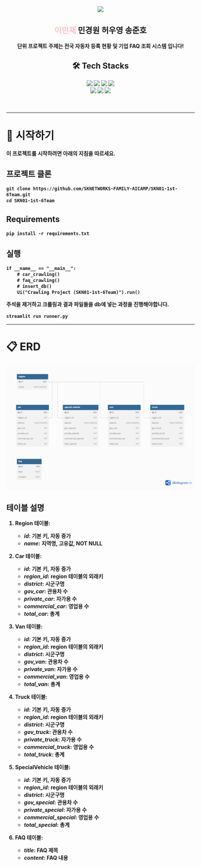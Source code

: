 <div align="center">
    <img src="https://capsule-render.vercel.app/api?type=waving&color=ff69b4&height=240&text=SKN01-1st-6Team&animation=&fontColor=ffffff&fontSize=90" />
</div>
<div align="center">
    <h2><span style="color:pink;">이민재</span> 민경원 허우영 송준호</h2>
    <div><strong>단위 프로젝트 주제는 전국 자동차 등록 현황 및 기업 FAQ 조회 시스템 입니다!<br></div></strog>
</div>
<div align="center">
    <h2>🛠️ Tech Stacks</h2>
    <div>
        <img src="https://img.shields.io/badge/python-3776AB?style=flat&logo=python&logoColor=white"/>
        <img src="https://img.shields.io/badge/MySQL-4479A1?style=flat&logo=MySQL&logoColor=white"/>
        <img src="https://img.shields.io/badge/Discord-5865F2?style=flat&logo=Discord&logoColor=white">
        <img src="https://img.shields.io/badge/Github-181717?style=flat&logo=Github&logoColor=white">
        <br/>
        <img src="https://img.shields.io/badge/VisualStudioCode-007ACC?style=flat&logo=VisualStudioCode&logoColor=white"/>
        <img src="https://img.shields.io/badge/Selenium-43B02A?style=flat&logo=Selenium&logoColor=white"/>
        <img src="https://img.shields.io/badge/Streamlit-FF4B4B?style=flat&logo=Streamlit&logoColor=white"/>
    </div>
</div>
<br><br>

---

# 👋 시작하기 

이 프로젝트를 시작하려면 아래의 지침을 따르세요.


## 프로젝트 클론

```
git clone https://github.com/SKNETWORKS-FAMILY-AICAMP/SKN01-1st-6Team.git
cd SKN01-1st-6Team
```


## Requirements

```
pip install -r requirements.txt
```


## 실행

```
if __name__ == "__main__":
    # car_crawling()
    # faq_crawling()
    # insert_db()
    Ui("Crawling Project (SKN01-1st-6Team)").run()
```
주석을 제거하고 크롤링과 결과 파일들을 db에 넣는 과정을 진행해야합니다.

```
streamlit run runner.py
```

---

# 📋 ERD

![ERD](img/ERD.png)


## 테이블 설명

1. **Region 테이블**:
   - **_id_**: 기본 키, 자동 증가
   - **_name_**: 지역명, 고유값, NOT NULL

2. **Car 테이블**:
   - **_id_**: 기본 키, 자동 증가
   - **_region_id_**: region 테이블의 외래키
   - **_district_**: 시군구명
   - **_gov_car_**: 관용차 수
   - **_private_car_**: 자가용 수
   - **_commercial_car_**: 영업용 수
   - **_total_car_**: 총계

3. **Van 테이블**:
   - **_id_**: 기본 키, 자동 증가
   - **_region_id_**: region 테이블의 외래키
   - **_district_**: 시군구명
   - **_gov_van_**: 관용차 수
   - **_private_van_**: 자가용 수
   - **_commercial_van_**: 영업용 수
   - **_total_van_**: 총계

4. **Truck 테이블**:
   - **_id_**: 기본 키, 자동 증가
   - **_region_id_**: region 테이블의 외래키
   - **_district_**: 시군구명
   - **_gov_truck_**: 관용차 수
   - **_private_truck_**: 자가용 수
   - **_commercial_truck_**: 영업용 수
   - **_total_truck_**: 총계

5. **SpecialVehicle 테이블**:
   - **_id_**: 기본 키, 자동 증가
   - **_region_id_**: region 테이블의 외래키
   - **_district_**: 시군구명
   - **_gov_special_**: 관용차 수
   - **_private_special_**: 자가용 수
   - **_commercial_special_**: 영업용 수
   - **_total_special_**: 총계

6. **FAQ 테이블**:
    - **_title_**: FAQ 제목
    - **_content_**: FAQ 내용
